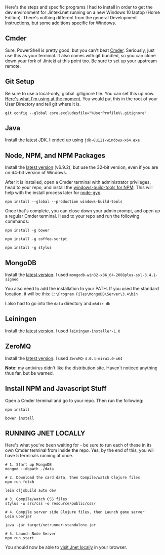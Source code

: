 Here's the steps and specific programs I had to install in order to get the dev environment for Jinteki.net running on a new Windows 10 laptop (Home Edition). There's nothing different from the general Development Instructions, but some additions specific for Windows.

## Cmder

Sure, PowerShell is pretty good, but you can't beat [Cmder](http://cmder.net/). Seriously, just use this as your terminal. It also comes with git bundled, so you can clone down your fork of Jinteki at this point too. Be sure to set up your upstream remote.

## Git Setup

Be sure to use a local-only, global .gitignore file. You can set this up now. [Here's what I'm using at the moment.](https://gist.github.com/mvelic/4a5ad6127c2789012b53263fac517a7f) You would put this in the root of your User Directory and tell git where it is.

```
git config --global core.excludesfile="%UserProfile%\.gitignore"
```

## Java

Install the [latest JDK](http://www.oracle.com/technetwork/java/javase/downloads/jdk8-downloads-2133151.html). I ended up using `jdk-8u111-windows-x64.exe`

## Node, NPM, and NPM Packages

Install the [latest version](https://nodejs.org/en/download/) (v6.9.2), but use the 32-bit version, even if you are on 64-bit version of Windows.

After it is installed, open a Cmder terminal with administrator privileges, head to your repo, and install the [windows-build-tools for NPM](https://github.com/felixrieseberg/windows-build-tools). This will help with the install process later for [node-gyp](https://github.com/nodejs/node-gyp).

```
npm install --global --production windows-build-tools
```

Once that's complete, you can close down your admin prompt, and open up a regular Cmder terminal. Head to your repo and run the following commands:

```
npm install -g bower

npm install -g coffee-script

npm install -g stylus
```

## MongoDB

Install the [latest version](https://www.mongodb.com/download-center?jmp=nav). I used `mongodb-win32-x86_64-2008plus-ssl-3.4.1-signed`

You also need to add the installation to your PATH. If you used the standard location, it will be this: `C:\Program Files\MongoDB\Server\3.4\bin`

I also had to go into the `data` directory and `mkdir db`

## Leiningen

Install the [latest version](http://leiningen-win-installer.djpowell.net/). I used `leiningen-installer-1.0`

## ZeroMQ

Install the [latest version](http://zeromq.org/distro:microsoft-windows). I used `ZeroMQ-4.0.4-miru1.0-x64`

**Note:** my antivirus didn't like the distribution site. Haven't noticed anything thus far, but be warned.

## Install NPM and Javascript Stuff

Open a Cmder terminal and go to your repo. Then run the following:

```
npm install

bower install
```

## RUNNING JNET LOCALLY

Here's what you've been waiting for - be sure to run each of these in its own Cmder terminal from inside the repo. Yes, by the end of this, you will have 5 terminals running at once.

```
# 1. Start up MongoDB
mongod --dbpath ./data

# 2. Download the card data, then Compile/watch Clojure files
npm run fetch

lein cljsbuild auto dev

# 3. Compile/watch CSS files
stylus -w src/css -o resource/public/css/

# 4. Compile server side Clojure files, then Launch game server
Lein uberjar

java -jar target/netrunner-standalone.jar

# 5. Launch Node Server
npm run start
```

You should now be able to [visit Jnet locally](http://localhost:1042) in your browser.